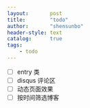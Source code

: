 ```yaml
---
layout:       post
title:        "todo"
author:       "shensunbo"
header-style: text
catalog:      true
tags:
    - todo
---
```

- [ ] entry 类 
- [ ] disqus 评论区
- [ ] 动态页面效果
- [ ] 按时间筛选博客